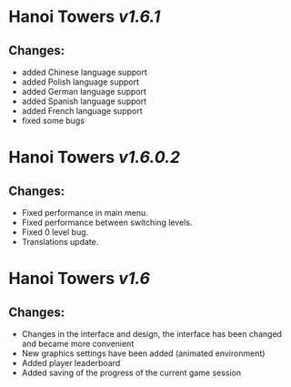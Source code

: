 #  **Hanoi Towers** *v1.6.1* 

## Changes:
- added Chinese language support
- added Polish language support
- added German language support
- added Spanish language support
- added French language support
- fixed some bugs

#  **Hanoi Towers** *v1.6.0.2* 

## Changes:
- Fixed performance in main menu.
- Fixed performance between switching levels.
- Fixed 0 level bug.
- Translations update.

#  **Hanoi Towers** *v1.6* 

## Changes:
- Changes in the interface and design, the interface has been changed and became more convenient
- New graphics settings have been added (animated environment)
- Added player leaderboard
- Added saving of the progress of the current game session